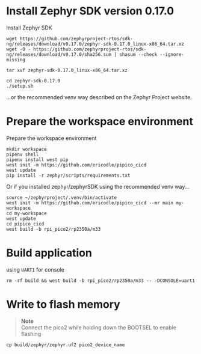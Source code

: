 # Install Zephyr SDK version 0.17.0

Install Zephyr SDK

```shell
wget https://github.com/zephyrproject-rtos/sdk-ng/releases/download/v0.17.0/zephyr-sdk-0.17.0_linux-x86_64.tar.xz
wget -O - https://github.com/zephyrproject-rtos/sdk-ng/releases/download/v0.17.0/sha256.sum | shasum --check --ignore-missing

tar xvf zephyr-sdk-0.17.0_linux-x86_64.tar.xz

cd zephyr-sdk-0.17.0
./setup.sh
```

...or the recommended venv way described on the Zephyr Project website.

# Prepare the workspace environment

Prepare the workspace environment

```shell
mkdir workspace
pipenv shell
pipenv install west pip
west init -m https://github.com/ericodle/pipico_cicd
west update
pip install -r zephyr/scripts/requirements.txt
```

Or if you installed zephyr/zephyrSDK using the recommended venv way...

```shell
source ~/zephyrproject/.venv/bin/activate
west init -m https://github.com/ericodle/pipico_cicd --mr main my-workspace
cd my-workspace
west update
cd pipico_cicd
west build -b rpi_pico2/rp2350a/m33
```

# Build application

using `UART1` for console

```shell
rm -rf build && west build -b rpi_pico2/rp2350a/m33 -- -DCONSOLE=uart1
```

# Write to flash memory

> **Note**  
> Connect the pico2 while holding down the BOOTSEL to enable flashing

```shell
cp build/zephyr/zephyr.uf2 pico2_device_name
```
